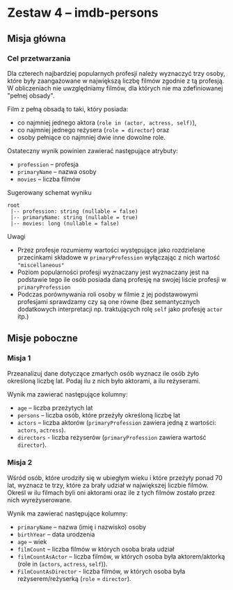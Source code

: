 # Zestaw 4 – imdb-persons

## Misja główna

### Cel przetwarzania 

Dla czterech najbardziej popularnych profesji należy wyznaczyć trzy osoby, które były zaangażowane w największą liczbę filmów zgodnie z tą profesją. 
W obliczeniach nie uwzględniamy filmów, dla których nie ma zdefiniowanej "pełnej obsady". 

Film z pełną obsadą to taki, który posiada: 
- co najmniej jednego aktora (`role in (actor, actress, self)`), 
- co najmniej jednego reżysera (`role = director`) oraz 
- osoby pełniące co najmniej dwie inne dowolne role. 

Ostateczny wynik powinien zawierać następujące atrybuty: 
- `profession` – profesja
- `primaryName` – nazwa osoby
- `movies` – liczba filmów 

Sugerowany schemat wyniku 
```
root
 |-- profession: string (nullable = false)
 |-- primaryName: string (nullable = true)
 |-- movies: long (nullable = false)
```

Uwagi
- Przez profesje rozumiemy wartości występujące jako rozdzielane przecinkami składowe w `primaryProfession` wyłączając z nich wartość `"miscellaneous"`
- Poziom popularności profesji wyznaczany jest wyznaczany jest na podstawie tego ile osób posiada daną profesję na swojej liście profesji w `primaryProfession`
- Podczas porównywania roli osoby w filmie z jej podstawowymi profesjami sprawdzamy czy są one równe (bez semantycznych dodatkowych interpretacji np. traktujących rolę `self` jako profesję `actor` itp.)
 
## Misje poboczne 

### Misja 1
Przeanalizuj dane dotyczące zmarłych osób wyznacz ile osób żyło określoną liczbę lat. Podaj ilu z nich było aktorami, a ilu reżyserami. 

Wynik ma zawierać następujące kolumny:
- `age` – liczba przeżytych lat
- `persons` – liczba osób, które przeżyły określoną liczbę lat
- `actors` – liczba aktorów (`primaryProfession` zawiera jedną z wartości: `actors`, `actress`). 
- `directors` - liczba reżyserów (`primaryProfession` zawiera wartość `director`).

### Misja 2
Wśród osób, które urodziły się w ubiegłym wieku i które przeżyły ponad 70 lat, wyznacz te trzy, które za brały udział w największej liczbie filmów. Określ w ilu filmach byli oni aktorami oraz ile z tych filmów zostało przez nich wyreżyserowane. 

Wynik ma zawierać następujące kolumny:
- `primaryName` – nazwa (imię i nazwisko) osoby
- `birthYear` – data urodzenia 
- `age` – wiek 
- `filmCount` – liczba filmów w których osoba brała udział
- `filmCountAsActor` – liczba filmów, w których osoba była aktorem/aktorką (role in (`actors`, `actress`, `self`)). 
- `FilmCountAsDirector` - liczba filmów, w których osoba była reżyserem/reżyserką (`role` = `director`).


